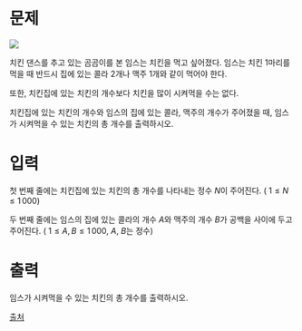 # 문제

<img src = "https://upload.acmicpc.net/d23d74f0-5b19-4c90-8b90-d537c5e05b39/-/preview/">

치킨 댄스를 추고 있는 곰곰이를 본 임스는 치킨을 먹고 싶어졌다. 임스는 치킨 
$1$마리를 먹을 때 반드시 집에 있는 콜라 
$2$개나 맥주 
$1$개와 같이 먹어야 한다.

또한, 치킨집에 있는 치킨의 개수보다 치킨을 많이 시켜먹을 수는 없다.

치킨집에 있는 치킨의 개수와 임스의 집에 있는 콜라, 맥주의 개수가 주어졌을 때, 임스가 시켜먹을 수 있는 치킨의 총 개수를 출력하시오.

# 입력

첫 번째 줄에는 치킨집에 있는 치킨의 총 개수를 나타내는 정수 
$N$이 주어진다. (
$1 \le N \le 1\,000$)

두 번째 줄에는 임스의 집에 있는 콜라의 개수 
$A$와 맥주의 개수 
$B$가 공백을 사이에 두고 주어진다. (
$1 \le A, B \le 1\,000$, 
$A$, 
$B$는 정수)

# 출력

임스가 시켜먹을 수 있는 치킨의 총 개수를 출력하시오.

[출처](https://www.acmicpc.net/problem/25191)

